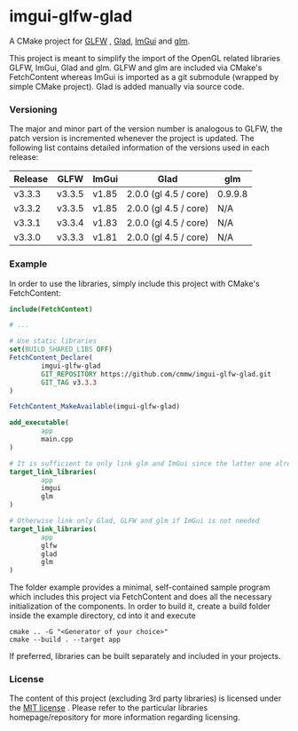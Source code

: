 # imgui-glfw-glad

A CMake project for [GLFW](https://github.com/glfw/glfw)
, [Glad](https://gen.glad.sh/), [ImGui](https://github.com/ocornut/imgui) and
[glm](https://github.com/g-truc/glm).

This project is meant to simplify the import of the OpenGL related libraries
GLFW, ImGui, Glad and glm. GLFW and glm are included via CMake's FetchContent
whereas ImGui is imported as a git submodule (wrapped by simple CMake project).
Glad is added manually via source code.

### Versioning

The major and minor part of the version number is analogous to GLFW, the patch
version is incremented whenever the project is updated. The following list
contains detailed information of the versions used in each release:

| Release | GLFW   | ImGui | Glad                  | glm     |
|---------|--------|-------|-----------------------|---------|
| v3.3.3  | v3.3.5 | v1.85 | 2.0.0 (gl 4.5 / core) | 0.9.9.8 |
| v3.3.2  | v3.3.5 | v1.85 | 2.0.0 (gl 4.5 / core) | N/A     |
| v3.3.1  | v3.3.4 | v1.83 | 2.0.0 (gl 4.5 / core) | N/A     |
| v3.3.0  | v3.3.3 | v1.81 | 2.0.0 (gl 4.5 / core) | N/A     |

### Example

In order to use the libraries, simply include this project with CMake's
FetchContent:

```cmake
include(FetchContent)

# ...

# Use static libraries
set(BUILD_SHARED_LIBS OFF)
FetchContent_Declare(
        imgui-glfw-glad
        GIT_REPOSITORY https://github.com/cmmw/imgui-glfw-glad.git
        GIT_TAG v3.3.3
)

FetchContent_MakeAvailable(imgui-glfw-glad)

add_executable(
        app
        main.cpp
)

# It is sufficient to only link glm and ImGui since the latter one already contains Glad and GLFW
target_link_libraries(
        app
        imgui
        glm
)

# Otherwise link only Glad, GLFW and glm if ImGui is not needed
target_link_libraries(
        app
        glfw
        glad
        glm
)

```

The folder example provides a minimal, self-contained sample program which 
includes this project via FetchContent and does all the necessary 
initialization of the components. In order to build it, create a build 
folder inside the example directory, cd into it and execute

```shell
cmake .. -G "<Generator of your choice>"
cmake --build . --target app
```

If preferred, libraries can be built separately and included in your projects.

### License

The content of this project (excluding 3rd party libraries) is licensed under
the [MIT license](https://github.com/cmmw/imgui-glfw-glad/blob/master/LICENSE.md)
. Please refer to the particular libraries homepage/repository for more
information regarding licensing.